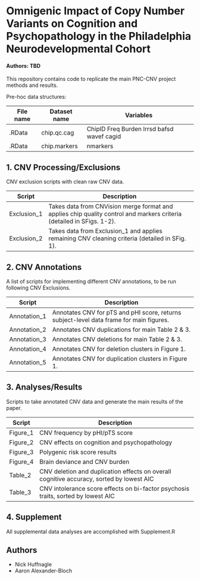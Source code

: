 # Omnigenic Impact of Copy Number Variants on Cognition and Psychopathology in the Philadelphia Neurodevelopmental Cohort

#### Authors: TBD

This repository contains code to replicate the main PNC-CNV project methods and results.

Pre-hoc data structures:

File name | Dataset name | Variables |
| ---  | --- | --- |
| .RData | chip.qc.cag | ChipID Freq Burden lrrsd bafsd wavef cagid |
| .RData | chip.markers | nmarkers |


## 1. CNV Processing/Exclusions

CNV exclusion scripts with clean raw CNV data.

| Script | Description |
| --- | --- |
| Exclusion_1 | Takes data from CNVision merge format and applies chip quality control and markers criteria (detailed in SFigs. 1-2).|
| Exclusion_2 | Takes data from Exclusion_1 and applies remaining CNV cleaning criteria (detailed in SFig. 1).|
  
## 2. CNV Annotations

A list of scripts for implementing different CNV annotations, to be run following CNV Exclusions.

| Script | Description |
| --- | --- |
| Annotation_1 | Annotates CNV for pTS and pHI score, returns subject-level data frame for main figures. |
| Annotation_2 | Annotates CNV duplications for main Table 2 & 3. |
| Annotation_3 | Annotates CNV deletions for main Table 2 & 3. |
| Annotation_4 | Annotates CNV for deletion clusters in Figure 1. |
| Annotation_5 | Annotates CNV for duplication clusters in Figure 1. |

## 3. Analyses/Results

Scripts to take annotated CNV data and generate the main results of the paper.

| Script | Description |
| --- | --- |
| Figure_1 | CNV frequency by pHI/pTS score |
| Figure_2 | CNV effects on cognition and psychopathology |
| Figure_3 | Polygenic risk score results |
| Figure_4 | Brain deviance and CNV burden |
| Table_2 | CNV deletion and duplication effects on overall cognitive accuracy, sorted by lowest AIC |
| Table_3 | CNV intolerance score effects on bi-factor psychosis traits, sorted by lowest AIC |

## 4. Supplement

All supplemental data analyses are accomplished with Supplement.R

## Authors

* Nick Huffnagle
* Aaron Alexander-Bloch
